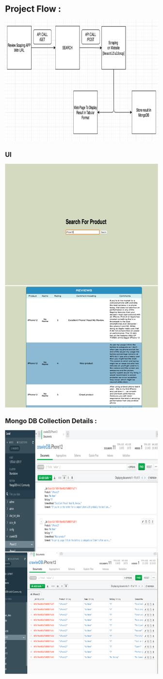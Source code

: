 # Project Flow : <br> 
<img src = "https://github.com/maha-prathamesh/Web_Scraping/blob/main/Review_Classification_Scaping/images/UML.png" width="700" height="400">

## UI <br>
<img src = "https://github.com/maha-prathamesh/Web_Scraping/blob/main/Review_Classification_Scaping/images/UI_1.png" width="700" height="400">
<img src = "https://github.com/maha-prathamesh/Web_Scraping/blob/main/Review_Classification_Scaping/images/UI_2.png" width="700" height="400">

## Mongo DB Collection Details : <br>
<img src = "https://github.com/maha-prathamesh/Web_Scraping/blob/main/Review_Classification_Scaping/images/MONGO_DB.png" width="700" height="400">
<img src = "https://github.com/maha-prathamesh/Web_Scraping/blob/main/Review_Classification_Scaping/images/MONGO_DB_1.png" width="700" height="400">
